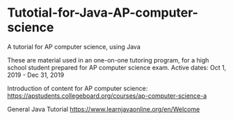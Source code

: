 # Tutotial-for-Java-AP-computer-science
A tutorial for AP computer science, using Java

These are material used in an one-on-one tutoring program, for a high school student prepared for AP computer science exam.
Active dates: Oct 1, 2019 - Dec 31, 2019

Introduction of content for AP computer science:
https://apstudents.collegeboard.org/courses/ap-computer-science-a

General Java Tutorial
https://www.learnjavaonline.org/en/Welcome
